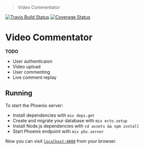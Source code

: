 > Video Commentator

[![Travis Build Status](https://travis-ci.org/barryanderson/video_commentator.svg?branch=master)](https://travis-ci.org/barryanderson/video_commentator)
[![Coverage Status](https://coveralls.io/repos/github/barryanderson/video_commentator/badge.svg?branch=master)](https://coveralls.io/github/barryanderson/video_commentator?branch=master)

# Video Commentator

__TODO__
* User authenticaion
* Video upload
* User commenting
* Live comment replay

## Running

To start the Phoenix server:

  * Install dependencies with `mix deps.get`
  * Create and migrate your database with `mix ecto.setup`
  * Install Node.js dependencies with `cd assets && npm install`
  * Start Phoenix endpoint with `mix phx.server`

Now you can visit [`localhost:4000`](http://localhost:4000) from your browser.

